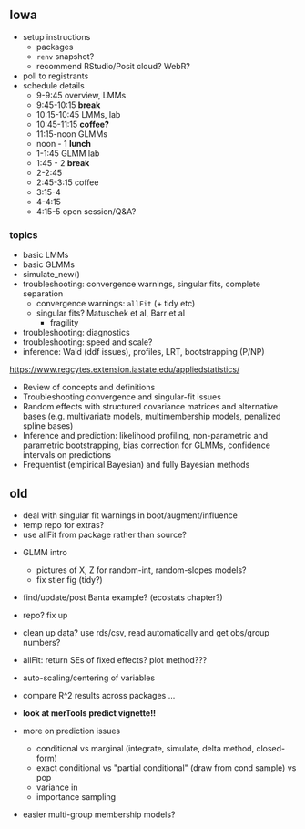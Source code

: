 ## Iowa

* setup instructions
   * packages
   * `renv` snapshot?
   * recommend RStudio/Posit cloud? WebR?
* poll to registrants
* schedule details
   * 9-9:45 overview, LMMs
   * 9:45-10:15 **break**
   * 10:15-10:45 LMMs, lab
   * 10:45-11:15 **coffee?**
   * 11:15-noon GLMMs
   * noon - 1 **lunch**
   * 1-1:45 GLMM lab
   * 1:45 - 2 **break**
   * 2-2:45 
   * 2:45-3:15 coffee
   * 3:15-4
   * 4-4:15
   * 4:15-5 open session/Q&A?
   
### topics

* basic LMMs
* basic GLMMs
* simulate_new()
* troubleshooting: convergence warnings, singular fits, complete separation
    * convergence warnings: `allFit` (+ tidy etc)
	* singular fits? Matuschek et al, Barr et al
	    * fragility
* troubleshooting: diagnostics
* troubleshooting: speed and scale?
* inference: Wald (ddf issues), profiles, LRT, bootstrapping (P/NP)

https://www.regcytes.extension.iastate.edu/appliedstatistics/

* Review of concepts and definitions
* Troubleshooting convergence and singular-fit issues
* Random effects with structured covariance matrices and alternative bases (e.g. multivariate models, multimembership models, penalized spline bases)
 * Inference and prediction: likelihood profiling, non-parametric and parametric bootstrapping, bias correction for GLMMs, confidence intervals on predictions
* Frequentist (empirical Bayesian) and fully Bayesian methods

## old


- deal with singular fit warnings in boot/augment/influence
- temp repo for extras?
- use allFit from package rather than source?

* GLMM intro
    * pictures of X, Z for random-int, random-slopes models?
	* fix stier fig (tidy?)
* find/update/post Banta example? (ecostats chapter?)
	
* repo?  fix up
* clean up data? use rds/csv, read automatically and get obs/group numbers?
* allFit: return SEs of fixed effects? plot method???

* auto-scaling/centering of variables
* compare R^2 results across packages ...

* **look at merTools predict vignette!!**

* more on prediction issues
    * conditional vs marginal (integrate, simulate, delta method, closed-form)
    * exact conditional vs "partial conditional" (draw from cond sample) vs pop
	* variance in
	* importance sampling

* easier multi-group membership models?

 
